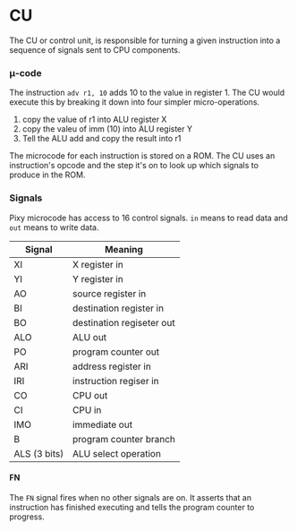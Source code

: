 # CU

The CU or control unit, is responsible for turning a given instruction into a sequence of signals sent to CPU components. 



### μ-code
The instruction `adv r1, 10` adds 10 to the value in register 1. The CU would execute this by breaking it down into four simpler micro-operations.

1. copy the value of r1 into ALU register X
2. copy the valeu of imm (10) into ALU register Y
3. Tell the ALU add and copy the result into r1

The microcode for each instruction is stored on a ROM. The CU uses an instruction's opcode and the step it's on to look up which signals to produce in the ROM. 

### Signals
Pixy microcode has access to 16 control signals. `in` means to read data and `out` means to write data.

| Signal       | Meaning                   |
|--------------|---------------------------|
| XI           | X register in             |
| YI           | Y register in             |
| AO           | source register in        |
| BI           | destination register in   |
| BO           | destination regiseter out |
| ALO          | ALU out                   |
| PO           | program counter out       |
| ARI          | address register in       |
| IRI          | instruction regiser in    |
| CO           | CPU out                   |
| CI           | CPU in                    |
| IMO          | immediate out             |
| B            | program counter branch    |
| ALS (3 bits) | ALU select operation      |

#### FN
The `FN` signal fires when no other signals are on. It asserts that an instruction has finished executing and tells the program counter to progress.
